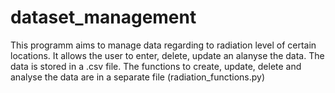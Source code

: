 # dataset_management

This programm aims to manage data regarding to radiation level of certain locations.
It allows the user to enter, delete, update an alanyse the data.
The data is stored in a .csv file.
The functions to create, update, delete and analyse the data are in a separate file (radiation_functions.py)
